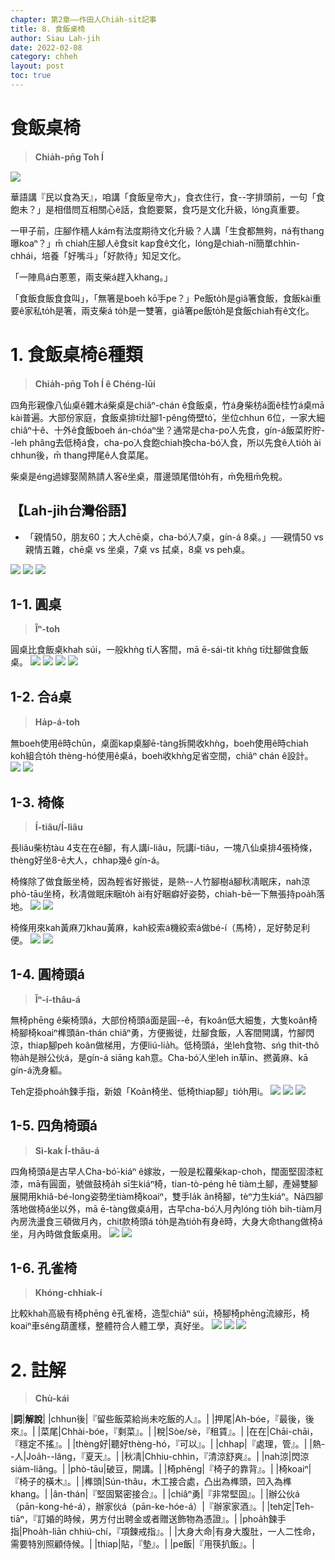 ```yaml
---
chapter: 第2章——作田人Chia̍h-si̍t記事
title: 8. 食飯桌椅
author: Siau Lah-jih
date: 2022-02-08
category: chheh
layout: post
toc: true
---
```


# 食飯桌椅
> **Chia̍h-pn̄g Toh Í**

![](../too5/10/10-1-1.食飯桌李.jpg)

華語講『民以食為天』，咱講「食飯皇帝大」，食衣住行，食--字排頭前，一句「食飽未？」是相借問互相關心ê話，食飽要緊，食巧是文化升級，lóng真重要。

一甲子前，庄腳作穡人kám有法度期待文化升級？人講「生食都無夠，ná有thang曝koaⁿ？」m̄ chiah庄腳人ê食si̍t kap食ê文化，lóng是chiah-nī簡單chhìn-chhái，培養「好嘴斗」「好款待」知足文化。

「一陣鳥á白蔥蔥，兩支柴á趕入khang。」

「食飯食飯食食叫」，「無箸是boeh kō͘手pe？」Pe飯to̍h是giâ箸食飯，食飯kài重要ê家私to̍h是箸，兩支柴á to̍h是一雙箸，giâ箸pe飯to̍h是食飯chiah有ê文化。

# 1. 食飯桌椅ê種類
>**Chia̍h-pn̄g Toh Í ê Chéng-lūi**

四角形親像八仙桌ê雜木á柴桌是chiâⁿ-chán ê食飯桌，竹á身柴枋á面ê桂竹á桌mā kài普遍。大部份家庭，食飯桌排tī灶腳1-pêng倚壁tó͘，坐位chhun 6位，一家大細chiâⁿ十ê、十外ê食飯boeh án-chóaⁿ坐？通常是cha-po͘人先食，gín-á飯菜貯貯--leh phâng去低椅á食，cha-po͘人食飽chiah換cha-bó͘人食，所以先食ê人tio̍h ài chhun後，m̄ thang押尾ê人食菜尾。

柴桌是éng過嫁娶鬧熱請人客ê坐桌，厝邊頭尾借to̍h有，m̄免租m̄免稅。

## 【Lah-jih台灣俗語】
- 「親情50，朋友60；大人chē桌，cha-bó͘人7桌，gín-á 8桌。」──親情50 vs 親情五雜，chē桌 vs 坐桌，7桌 vs 拭桌，8桌 vs peh桌。

![](../too5/10/10-1-2.食飯桌.jpg)
![](../too5/10/10-1-3.食飯桌.jpg)
![](../too5/10/10-1-3a.孔雀椅.jpg)

## 1-1. 圓桌
>**Îⁿ-toh**
  
圓桌比食飯桌khah súi，一般khǹg tī人客間，mā ē-sái-tit khǹg tī灶腳做食飯桌。
![](../too5/10/10-1-3b.圓桌.jpg)
![](../too5/10/10-1-3c.圓桌.jpg)
![](../too5/10/10-1-3d.圓桌跤.jpg)
![](../too5/10/10-1-3e.貓仔腳.jpg)

## 1-2. 合á桌
>**Ha̍p-á-toh**

無boeh使用ê時chūn，桌面kap桌腳ē-tàng拆開收khǹg，boeh使用ê時chiah koh組合to̍h thèng-hó使用ê桌á，boeh收khǹg足省空間，chiâⁿ chán ê設計。
![](../too5/10/10-1-3f.桌腳.jpg)
![](../too5/10/10-1-3g.合仔桌.jpg)

## 1-3. 椅條
>**Í-tiâu/Í-liâu**
  
長liâu柴枋tàu 4支在在ê腳，有人講í-liâu，阮講í-tiâu，一塊八仙桌排4張椅條，thèng好坐8-ê大人，chhap幾ê gín-á。

椅條除了做食飯坐椅，因為輕省好搬徙，是熱--人竹腳樹á腳秋凊眠床，nah涼phò-tāu坐椅，秋凊做眠床睏to̍h ài有好睏癖好姿勢，chiah-bē一下無張持poa̍h落地。
![](../too5/10/10-1-4.椅條.jpg)
![](../too5/10/10-1-5.四角椅頭仔.jpg)

椅條用來kah黃麻刀khau黃麻，kah絞索á機絞索á做bé-í（馬椅），足好勢足利便。
![](../too5/10/10-1-6.黃麻刀.jpg)
![](../too5/10/10-1-6a.黃麻刀.jpg)

## 1-4. 圓椅頭á
>**Îⁿ-í-thâu-á**
  
無椅phēng ê柴椅頭á，大部份椅頭á面是圓--ê，有koân低大細隻，大隻koân椅椅腳椅koaiⁿ榫頭ân-thán chiâⁿ勇，方便搬徙，灶腳食飯，人客間開講，竹腳閃涼，thiap腳peh koân做梯用，方便liú-lia̍h。低椅頭á，坐leh食物、sńg thit-thô物a̍h是辦公伙á，是gín-á siāng kah意。Cha-bó͘人坐leh in草in、撚黃麻、kā gín-á洗身軀。

Teh定掛phoa̍h鍊手指，新娘「Koân椅坐、低椅thiap腳」tio̍h用i。
![](../too5/10/10-1-7.椅頭仔.jpg)
![](../too5/10/10-1-7a.椅頭仔.jpg)
![](../too5/10/10-1-7b.圓椅頭仔.jpg)

## 1-5. 四角椅頭á
>**Sì-kak Í-thâu-á**
  
四角椅頭á是古早人Cha-bó͘-kiáⁿ ê嫁妝，一般是松蘿柴kap-choh，闊面堅固漆紅漆，mā有圓面，號做鼓椅a̍h sī生kiáⁿ椅，tian-tò-péng hē tiàm土腳，產婦雙腳展開用khiâ-bé-long姿勢坐tiàm椅koaiⁿ，雙手la̍k ân椅腳，tèⁿ力生kiáⁿ。Nā四腳落地做椅á坐以外，mā ē-tàng做桌á用，古早cha-bó͘人月內lóng tio̍h bih-tiàm月內房洗盪食三頓做月內，chit款椅頭á to̍h是為tio̍h有身ê時，大身大命thang做椅á坐，月內時做食飯桌用。
![](../too5/10/10-1-8.四角椅頭仔.jpg)
![](../too5/10/10-1-8a.生囝椅.jpg)

## 1-6. 孔雀椅
>**Khóng-chhiak-í**

 比較khah高級有椅phēng ê孔雀椅，造型chiâⁿ súi，椅腳椅phēng流線形，椅koaiⁿ車sêng葫蘆樣，整體符合人體工學，真好坐。
![](../too5/10/10-1-9.孔雀椅.jpg)
![](../too5/10/10-1-10.孔雀椅.jpg)
![](../too5/10/10-1-11.孔雀椅.jpg)


# 2. 註解
> **Chù-kái**

|**詞**|**解說**|
|chhun後|『留些飯菜給尚未吃飯的人』。|
|押尾|Ah-bóe，『最後，後來』。|
|菜尾|Chhài-bóe，『剩菜』。|
|稅|Sòe/sè，『租賃』。|
|在在|Chāi-chāi，『穩定不搖』。|
|thèng好|聽好thèng-hó，『可以』。|
|chhap|『處理，管』。|
|熱--人|Joa̍h--lâng，『夏天』。|
|秋凊|Chhiu-chhìn，『清涼舒爽』。|
|nah涼|閃涼siám-liâng。|
|phò-tāu|破豆，開講。|
|椅phēng|『椅子的靠背』。|
|椅koaiⁿ|『椅子的橫木』。|
|榫頭|Sún-thâu，木工接合處，凸出為榫頭，凹入為榫khang。|
|ân-thán|『堅固緊密接合』。|
|chiâⁿ勇|『非常堅固』。|
|辦公伙á（pān-kong-hé-á），辦家伙á（pān-ke-hóe-á）|『辦家家酒』。|
|teh定|Teh-tiāⁿ，『訂婚的時候，男方付出聘金或者贈送飾物為憑證』。|
|phoa̍h鍊手指|Phoa̍h-liān chhiú-chí，『項鍊戒指』。|
|大身大命|有身大腹肚，一人二性命，需要特別照顧侍候。|
|thiap|貼，『墊』。|
|pe飯|『用筷扒飯』。|